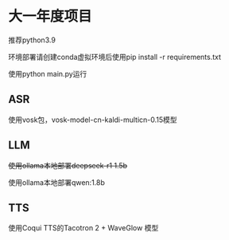 # 大一年度项目

推荐python3.9

环境部署请创建conda虚拟环境后使用pip install -r requirements.txt

使用python main.py运行
## ASR
使用vosk包，vosk-model-cn-kaldi-multicn-0.15模型

## LLM
~~使用ollama本地部署deepseek-r1 1.5b~~

使用ollama本地部署qwen:1.8b

## TTS
使用Coqui TTS的Tacotron 2 + WaveGlow 模型
